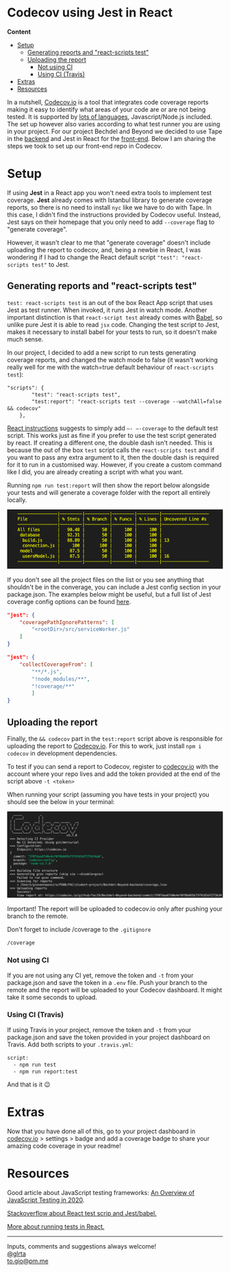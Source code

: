 <!-- omit in toc -->
# Codecov using Jest in React 

**Content**
- [Setup](#setup)
  - [Generating reports and "react-scripts test"](#generating-reports-and-react-scripts-test)
  - [Uploading the report](#uploading-the-report)
    - [Not using CI](#not-using-ci)
    - [Using CI (Travis)](#using-ci-travis)
- [Extras](#extras)
- [Resources](#resources)


In a nutshell, [Codecov.io](http://codecov.io) is a tool that integrates code coverage reports making it easy to identify what areas of your code are or are not being tested. It is supported by [lots of languages](https://docs.codecov.io/docs/supported-languages), Javascript/Node.js included. The set up however also varies according to what test runner you are using in your project. For our project Bechdel and Beyond we decided to use Tape in the [backend](https://github.com/fac19/Bechdel-Beyond-backend) and Jest in React for the [front-end](https://github.com/fac19/Bechdel-Beyond). Below I am sharing the steps we took to set up our front-end repo in Codecov.

# Setup

If using **Jest** in a React app you won't need extra tools to implement test coverage. **Jest** already comes with Istanbul library to generate coverage reports, so there is no need to install `nyc` like we have to do with Tape. In this case, I didn't find the instructions provided by Codecov useful. Instead, Jest says on their homepage that you only need to add `--coverage` flag to "generate coverage". 

However, it wasn't clear to me that "generate coverage" doesn't include uploading the report to codecov, and, being a newbie in React, I was wondering if I had to change the React default script `"test": "react-scripts test"` to Jest. 

## Generating reports and "react-scripts test"

`test: react-scripts test` is an out of the box React App script that uses Jest as test runner. When invoked, it runs Jest in watch mode. Another important distinction is that `react-script test` already comes with [Babel](https://babeljs.io/docs/en/index.html), so unlike pure Jest it is able to read `jsx` code. Changing the test script to Jest, makes it necessary to install babel for your tests to run, so it doesn't make much sense.

In our project, I decided to add a new script to run tests generating coverage reports, and changed the watch mode to false (it wasn't working really well for me with the watch=true default behaviour of `react-scripts test`):

```
"scripts": {
		"test": "react-scripts test",
		"test:report": "react-scripts test --coverage --watchAll=false && codecov"
	}, 
```

[React instructions](https://create-react-app.dev/docs/running-tests/#coverage-reporting) suggests to simply add `—- —-coverage` to the default test script. This works just as fine if you prefer to use the test script generated by react. If creating a different one, the double dash isn't needed. This is because the out of the box `test` script calls the  `react-scripts test` and if you want to pass any extra argument to it, then the double dash is required for it to run in a customised way. However, if you create a custom command like I did, you are already creating a script with what you want.

Running `npm run test:report`   will then show the report below alongside your tests and will generate a coverage folder with the report all entirely locally.

![report example](./img/Screenshot_2020-05-21_at_09.03.32.png)

If you don't see all the project files on the list or you see anything that shouldn't be in the converage, you can include a Jest config section in your package.json. The examples below might be useful, but a full list of Jest coverage config options can be found [here](https://jestjs.io/docs/en/configuration).

```json
"jest": {
	"coveragePathIgnorePatterns": [
		"<rootDir>/src/serviceWorker.js"
	]
}
```

```json
"jest": {
	"collectCoverageFrom": [
		"**/*.js",
		"!node_modules/**",
		"!coverage/**"
		]
}
```

## Uploading the report

Finally, the  `&& codecov` part in the `test:report` script above is responsible for uploading the report to [Codecov.io](http://codecov.io). For this to work, just install `npm i codecov` in development dependencies. 

To test if you can send a report to Codecov, register to [codecov.io](http://codecov.io) with the account where your repo lives and add the token provided at the end of the script above `-t <token>`

When running your script (assuming you have tests in your project) you should see the below in your terminal:

![codecov report example](./img/Screenshot_2020-05-30_at_13.55.39.png)

Important! The report will be uploaded to codecov.io only after pushing your branch to the remote. 

Don't forget to include /coverage to the `.gitignore`

```
/coverage
```

### Not using CI

If you are not using any CI yet, remove the token and `-t` from your package.json and save the token in a `.env` file. Push your branch to the remote and the report will be uploaded to your Codecov dashboard. It might take it some seconds to upload.

### Using CI (Travis)

If using Travis in your project, remove the token and `-t` from your package.json and save the token provided in your project dashboard on Travis. Add both scripts to your `.travis.yml`:

```
script:
  - npm run test
  - npm run report:test
```

And that is it 😉

# Extras

Now that you have done all of this, go to your project dashboard in [codecov.io](http://code.io) > settings > badge and add a coverage badge to share your amazing code coverage in your readme! 

# Resources

Good article about JavaScript testing frameworks: [An Overview of JavaScript Testing in 2020](https://medium.com/welldone-software/an-overview-of-javascript-testing-7ce7298b9870).

[Stackoverflow about React test scrip and Jest/babel.](https://stackoverflow.com/questions/53322632/using-jest-vs-react-scripts-test)

[More about running tests in React.](https://create-react-app.dev/docs/running-tests/)

---

Inputs, comments and suggestions always welcome!</br>
[@glrta](https://github.com/glrta)</br>
to.gio@pm.me
